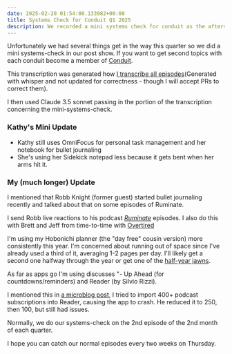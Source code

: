 ```yaml
---
date: 2025-02-20 01:54:00.133982+00:00
title: Systems Check for Conduit Q1 2025
description: We recorded a mini systems check for conduit as the aftershow and here are the notes for it.
---
```


Unfortunately we had several things get in the way this quarter so we did a mini systems-check in our post show. If you want to get second topics with each conduit become a member of [Conduit](https://relay.fm/conduit).

This transcription was generated how [I transcribe all episodes](https://github.com/kjaymiller/conduit-transcripts)(Generated with whisper and not updated for correctness - though I will accept PRs to correct them).

I then used Claude 3.5 sonnet passing in the portion of the transcription concerning the mini-systems-check.

### Kathy's Mini Update

- Kathy still uses OmniFocus for personal task management and her notebook for bullet journaling
- She's using her Sidekick notepad less because it gets bent when her arms hit it.

### My (much longer) Update

I mentioned that Robb Knight (former guest) started bullet journaling recently and talked about that on some episodes of Ruminate.

I send Robb live reactions to his podcast [_Ruminate_](https://ruminatepodcast.com/) episodes. I also do this with Brett and Jeff from time-to-time with [Overtired](https://overtiredpod.com/)

I'm using my Hobonichi planner (the "day free" cousin version) more consistently this year. I'm concerned about running out of space since I've already used a third of it, averaging 1-2 pages per day. I'll likely get a second one halfway through the year or get one of the [half-year jawns](https://www.1101.com/store/techo/en/2025/pc/detail_cover/ob25_avec/).

As far as apps go I'm using discusses "- Up Ahead (for countdowns/reminders) and Reader (by Silvio Rizzi).

I mentioned this in [a microblog post](https://kjaymiller.com/microblog/202502060017.html), I tried to import 400+ podcast subscriptions into Reader, causing the app to crash. He reduced it to 250, then 100, but still had issues.

Normally, we do our systems-check on the 2nd episode of the 2nd month of each quarter.

I hope you can catch our normal episodes every two weeks on Thursday.
